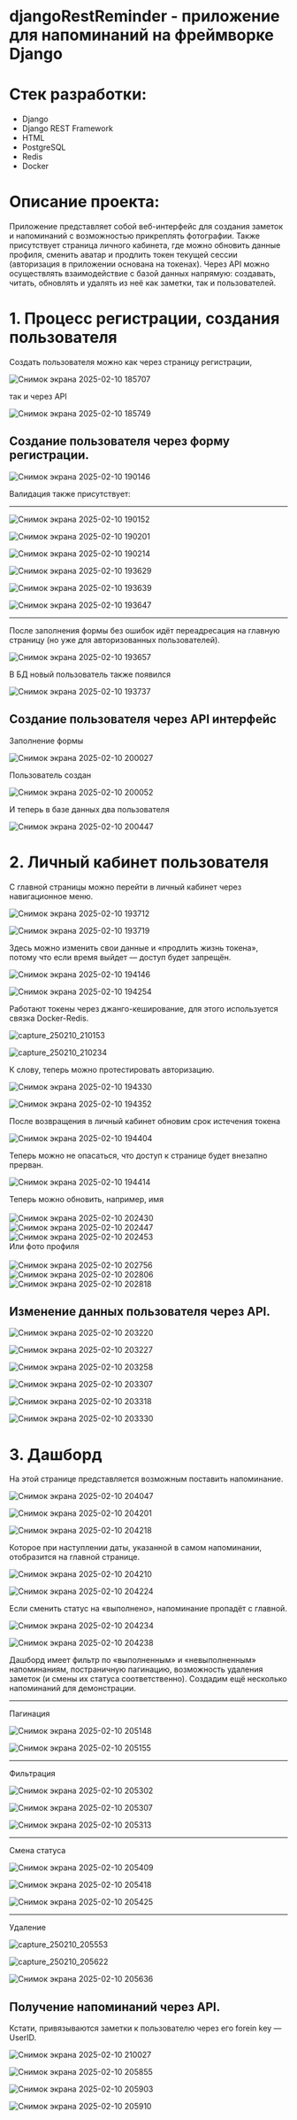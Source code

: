 <h1>djangoRestReminder - приложение для напоминаний на фреймворке Django</h1>
<h1>Стек разработки:</h1>
<ul>
  <li>Django</li>
  <li>Django REST Framework</li>
  <li>HTML</li>
  <li>PostgreSQL</li>
  <li>Redis</li>
  <li>Docker</li>
</ul>
<h1>Описание проекта:</h1>
<p>Приложение представляет собой веб-интерфейс для создания заметок и напоминаний с возможностью прикреплять фотографии. Также присутствует страница личного кабинета, где можно обновить данные профиля, сменить аватар и продлить токен текущей сессии (авторизация в приложении основана на токенах). Через API можно осуществлять взаимодействие с базой данных напрямую: создавать, читать, обновлять и удалять из неё как заметки, так и пользователей.</p>

<h1>1. Процесс регистрации, создания пользователя</h1>

<p>
  Создать пользователя можно как через страницу регистрации,
  
  ![Снимок экрана 2025-02-10 185707](https://github.com/user-attachments/assets/f3106c17-a260-4d7c-92a4-a20468f1c2c1)

  так и через API
  
  ![Снимок экрана 2025-02-10 185749](https://github.com/user-attachments/assets/70a7086b-20ce-49ad-8e93-87c4ef97bbcd)
  
</p>

<h2>Создание пользователя через форму регистрации.</h2>

![Снимок экрана 2025-02-10 190146](https://github.com/user-attachments/assets/b95ca591-67c4-4e1f-a398-f4fe78e88762)

<p>Валидация также присутствует:</p>

<hr>

![Снимок экрана 2025-02-10 190152](https://github.com/user-attachments/assets/c4ef7552-d8b3-4418-a71e-0bd30b7566d2)

![Снимок экрана 2025-02-10 190201](https://github.com/user-attachments/assets/d672cc44-fac2-42c3-9244-829f1b34002d)

![Снимок экрана 2025-02-10 190214](https://github.com/user-attachments/assets/a055a129-1ad6-4376-ad3f-d3c6e3861456)

![Снимок экрана 2025-02-10 193629](https://github.com/user-attachments/assets/f7fba7e9-0bbb-4d2f-9911-5e9d4eb704bf)

![Снимок экрана 2025-02-10 193639](https://github.com/user-attachments/assets/e2ed92b3-f806-4d19-ab1b-7c20d18253f7)

![Снимок экрана 2025-02-10 193647](https://github.com/user-attachments/assets/ffd95d81-d7af-4a36-a193-9528346f19cc)

<hr>

<p>После заполнения формы без ошибок идёт переадресация на главную страницу (но уже для авторизованных пользователей).</p>

![Снимок экрана 2025-02-10 193657](https://github.com/user-attachments/assets/cbdb3bce-6e72-43da-8bce-78760abdfca7)

<p>В БД новый пользователь также появился</p>

![Снимок экрана 2025-02-10 193737](https://github.com/user-attachments/assets/fd4077cc-e049-44de-be5d-30366962214f)


<h2>Создание пользователя через API интерфейс</h2>

<p>Заполнение формы</p>

![Снимок экрана 2025-02-10 200027](https://github.com/user-attachments/assets/5671366e-8954-49e7-abe4-e068baa7ddc5)

<p>Пользователь создан</p>

![Снимок экрана 2025-02-10 200052](https://github.com/user-attachments/assets/b4cb1389-3ae7-4822-ab43-006a8e166bee)

<p>И теперь в базе данных два пользователя</p>

![Снимок экрана 2025-02-10 200447](https://github.com/user-attachments/assets/be0a61ea-605a-471f-99da-100c8b6d59a4)

<h1>2. Личный кабинет пользователя</h1>

<p>С главной страницы можно перейти в личный кабинет через навигационное меню.</p>

![Снимок экрана 2025-02-10 193712](https://github.com/user-attachments/assets/c7f93f80-f2f5-4512-97e4-e85d806c06a6)

![Снимок экрана 2025-02-10 193719](https://github.com/user-attachments/assets/6571f74f-6214-4e40-bc32-3de2a4e67835)

<p>Здесь можно изменить свои данные и «продлить жизнь токена», потому что если время выйдет — доступ будет запрещён.</p>

![Снимок экрана 2025-02-10 194146](https://github.com/user-attachments/assets/9bf21771-64cf-46cf-a695-9a82fbc067aa)

![Снимок экрана 2025-02-10 194254](https://github.com/user-attachments/assets/ecd6b4c0-0a07-40f5-8a0c-9d2124bbaa95)


<p>Работают токены через джанго-кеширование, для этого используется связка Docker-Redis.</p>

![capture_250210_210153](https://github.com/user-attachments/assets/ab30eb98-2efd-415a-a8ed-72572bf218b6)

![capture_250210_210234](https://github.com/user-attachments/assets/73083010-c05e-4ebf-87f0-2848bce86b27)


<p>К слову, теперь можно протестировать авторизацию.</p>

![Снимок экрана 2025-02-10 194330](https://github.com/user-attachments/assets/6389583a-4151-475a-847b-add976558cd6)

![Снимок экрана 2025-02-10 194352](https://github.com/user-attachments/assets/b5ef06a2-11bd-496f-ad29-6554e83dcb25)

<p>После возвращения в личный кабинет обновим срок истечения токена</p>

![Снимок экрана 2025-02-10 194404](https://github.com/user-attachments/assets/4fbdf4cc-a68f-405e-861a-f43384edc1e3)

<p>Теперь можно не опасаться, что доступ к странице будет внезапно прерван.</p>

![Снимок экрана 2025-02-10 194414](https://github.com/user-attachments/assets/e55159a4-e239-472a-a052-22a9a3dfb75a)

<p>
  
  Теперь можно обновить, например, имя
  <br><br>
  ![Снимок экрана 2025-02-10 202430](https://github.com/user-attachments/assets/d0118b74-722e-4a37-bb37-471965cb0a5a)
  ![Снимок экрана 2025-02-10 202447](https://github.com/user-attachments/assets/efd51c4c-1198-4a90-bae6-236f476ac7ed)
  ![Снимок экрана 2025-02-10 202453](https://github.com/user-attachments/assets/b89d8bc3-0878-4bab-832a-80498a1b1d0c)
  <br>
  Или фото профиля
  <br><br>
  ![Снимок экрана 2025-02-10 202756](https://github.com/user-attachments/assets/e98ce8e7-ce58-4f1b-8a1a-3a24ba191163)
  ![Снимок экрана 2025-02-10 202806](https://github.com/user-attachments/assets/966ece0a-35ac-4c64-a5ff-c5cb4c7f597b)
  ![Снимок экрана 2025-02-10 202818](https://github.com/user-attachments/assets/5396bf42-0796-4697-9be2-da7ee9f5e828)  
</p>


<h2>Изменение данных пользователя через API.</h2>

![Снимок экрана 2025-02-10 203220](https://github.com/user-attachments/assets/94c7e355-297e-47e8-aecd-8a35874213b8)

![Снимок экрана 2025-02-10 203227](https://github.com/user-attachments/assets/dd128e0d-ccc3-4b7f-a69a-c3492311682c)

![Снимок экрана 2025-02-10 203258](https://github.com/user-attachments/assets/e91aa640-df3e-4859-a716-87e782122add)

![Снимок экрана 2025-02-10 203307](https://github.com/user-attachments/assets/2a360b96-ceec-4d16-a4b1-b6ded9b6dad8)

![Снимок экрана 2025-02-10 203318](https://github.com/user-attachments/assets/604234c5-6f16-43cc-8596-b7c6824cac1d)

![Снимок экрана 2025-02-10 203330](https://github.com/user-attachments/assets/6f4ec6c9-3cc1-4bad-aecf-b14fb8a3cf0c)


<h1>3. Дашборд</h1>

<p>На этой странице представляется возможным поставить напоминание.</p>

![Снимок экрана 2025-02-10 204047](https://github.com/user-attachments/assets/cdc99e71-3960-4bbb-88b8-b607bd22fbd2)

![Снимок экрана 2025-02-10 204201](https://github.com/user-attachments/assets/ff37c337-c45b-462f-b24e-319422f02671)

![Снимок экрана 2025-02-10 204218](https://github.com/user-attachments/assets/e35db1cb-5623-42d7-b636-d9d4d4d919ba)

<p>Которое при наступлении даты, указанной в самом напоминании, отобразится на главной странице.</p>

![Снимок экрана 2025-02-10 204210](https://github.com/user-attachments/assets/40eee7b6-032b-466b-973c-73b43b999aed)

![Снимок экрана 2025-02-10 204224](https://github.com/user-attachments/assets/641ec890-9a3d-4898-951b-dc17a67af497)

<p>Если сменить статус на «выполнено», напоминание пропадёт с главной.</p>

![Снимок экрана 2025-02-10 204234](https://github.com/user-attachments/assets/e7fd67f7-49f2-45ab-8635-ab1d31e92929)

![Снимок экрана 2025-02-10 204238](https://github.com/user-attachments/assets/1722c7bd-6cf6-4cd1-bf73-b3e701cfbe57)

<p>Дашборд имеет фильтр по «выполненным» и «невыполненным» напоминаниям, постраничную пагинацию, возможность удаления заметок (и смены их статуса соответственно). Создадим ещё несколько напоминаний для демонстрации.</p>

<hr>

<p>Пагинация</p>

![Снимок экрана 2025-02-10 205148](https://github.com/user-attachments/assets/69b9d77c-d881-4620-89fe-00292bbaeede)

![Снимок экрана 2025-02-10 205155](https://github.com/user-attachments/assets/bfe9da3a-cadc-4008-80a7-5ec41a50744c)

<hr>

<p>Фильтрация</p>

![Снимок экрана 2025-02-10 205302](https://github.com/user-attachments/assets/b7d61a13-64c0-4a11-ad6b-01b2bd777e87)

![Снимок экрана 2025-02-10 205307](https://github.com/user-attachments/assets/fd550962-0210-494f-a717-e797a0b5dde6)

![Снимок экрана 2025-02-10 205313](https://github.com/user-attachments/assets/124a3d1c-304e-48cb-8b00-6239bd3fe046)

<hr>

<p>Смена статуса</p>

![Снимок экрана 2025-02-10 205409](https://github.com/user-attachments/assets/52653ddb-ecb2-4407-b03d-3c0109c029ed)

![Снимок экрана 2025-02-10 205418](https://github.com/user-attachments/assets/1c848d4a-c475-40c0-b328-da19ad86d246)

![Снимок экрана 2025-02-10 205425](https://github.com/user-attachments/assets/3b610e17-08b3-4ead-9cf5-6eb8fb8902ac)

<hr>

<p>Удаление</p>

![capture_250210_205553](https://github.com/user-attachments/assets/2abade5a-6370-410b-98c6-8ea6eb096267)

![capture_250210_205622](https://github.com/user-attachments/assets/45fbb2ee-e17d-4708-bd2d-aac114add897)

![Снимок экрана 2025-02-10 205636](https://github.com/user-attachments/assets/d9a46c6e-4710-4d07-95fb-6300577cd850)


<h2>Получение напоминаний через API.</h2>

<p>Кстати, привязываются заметки к пользователю через его forein key — UserID.</p>

![Снимок экрана 2025-02-10 210027](https://github.com/user-attachments/assets/a86c0ce9-233c-4f4b-b916-e9b33686c01d)

![Снимок экрана 2025-02-10 205855](https://github.com/user-attachments/assets/2d69315d-76cb-437a-9c4e-4f2424384185)

![Снимок экрана 2025-02-10 205903](https://github.com/user-attachments/assets/e036a76c-8a2c-4cd7-982b-23dd30d17f4c)

![Снимок экрана 2025-02-10 205910](https://github.com/user-attachments/assets/669f03bf-308a-437b-8a5d-0f799e3ce956)





